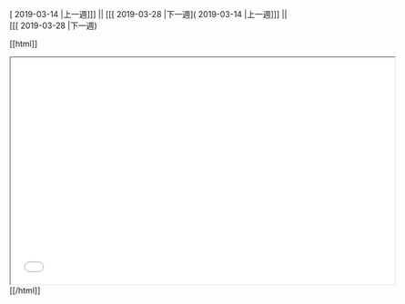 [ 2019-03-14 |上一週]]] || [[[ 2019-03-28 |下一週]( 2019-03-14 |上一週]]] || [[[ 2019-03-28 |下一週)



[[html]]
<iframe src='<http://pad.hackingthursday.org>  ?showControls=true&showChat=true&showLineNumbers=true&useMonospaceFont=false' width=675 height=400></iframe>
[[/html]]